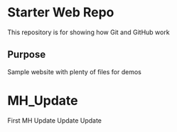 # Starter Web Repo

This repository is for showing how Git and GitHub work

## Purpose

Sample website with plenty of files for demos

# MH_Update
First MH Update Update Update
